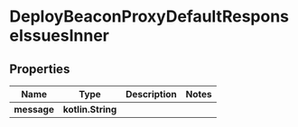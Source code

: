 
# DeployBeaconProxyDefaultResponseIssuesInner

## Properties
Name | Type | Description | Notes
------------ | ------------- | ------------- | -------------
**message** | **kotlin.String** |  | 



